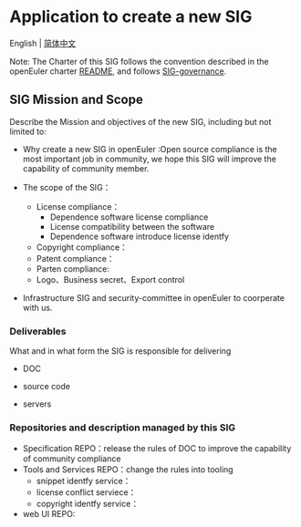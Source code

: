 
# Application to create a new SIG
English | [简体中文](./sig-compliance_cn.md)


Note: The Charter of this SIG follows the convention described in the openEuler charter [README](/en/governance/README.md), and follows [SIG-governance](/en/technical-committee/governance/SIG-governance.md).

## SIG Mission and Scope

Describe the Mission and objectives of the new SIG, including but not limited to:

 - Why create a new SIG in openEuler :Open source compliance is the most important job in community, we hope this SIG will improve the capability of community member.

 - The scope of the SIG：
    - License compliance：
      - Dependence software license compliance
      - License compatibility between the software
      - Dependence software introduce license identfy
    - Copyright compliance：
    - Patent compliance： 
    - Parten compliance:
    - Logo、Business secret、Export control
 - Infrastructure SIG and security-committee in openEuler to coorperate with us.


### Deliverables

What and in what form the SIG is responsible for delivering
 
- DOC

- source code

- servers
 

### Repositories and description managed by this SIG


- Specification REPO：release the rules of DOC to improve the capability of community compliance
- Tools and Services REPO：change the rules into tooling
    - snippet identfy service：
    - license conflict serviece：
    - copyright identfy service：
- web UI REPO:

